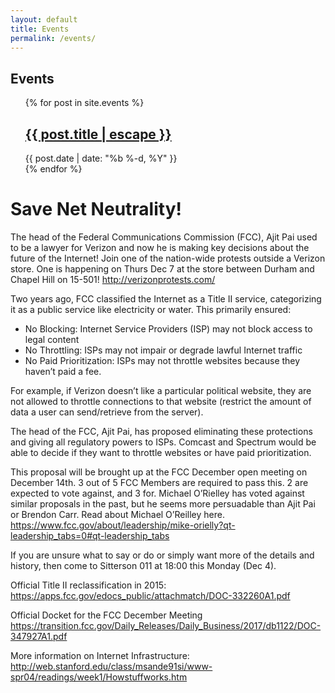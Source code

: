 ```yaml
---
layout: default
title: Events 
permalink: /events/
---
```

<h2> Events </h2>
<ul class="post-list"> {% for post in site.events %}
   <li style="list-style-type: none;">
   <h2> <a class="post-link" href="{{ post.url | prepend: site.baseurl }}">{{ post.title | escape }}</a> </h2>
      <span class="post-meta">{{ post.date | date: "%b %-d, %Y" }}</span>
   </li>
    {% endfor %}
</ul>

# Save Net Neutrality!

The head of the Federal Communications Commission (FCC), Ajit Pai used to be a lawyer for Verizon and now he is making key decisions about the future of the Internet! Join one of the nation-wide protests outside a Verizon store. One is happening on Thurs Dec 7 at the store between Durham and Chapel Hill on 15-501! http://verizonprotests.com/

Two years ago, FCC classified the Internet as a Title II service, categorizing it as a public service like electricity or water. This primarily ensured:

- No Blocking: 		Internet Service Providers (ISP) may not block access to legal content
- No Throttling:		ISPs may not impair or degrade lawful Internet traffic
- No Paid Prioritization:	ISPs may not throttle websites because they haven’t paid a fee.

For example, if Verizon doesn’t like a particular political website, they are not allowed to throttle connections to that website (restrict the amount of data a user can send/retrieve from the server).

The head of the FCC, Ajit Pai, has proposed eliminating these protections and giving all regulatory powers to ISPs. Comcast and Spectrum would be able to decide if they want to throttle websites or have paid prioritization.

This proposal will be brought up at the FCC December open meeting on December 14th. 3 out of 5 FCC Members are required to pass this. 2 are expected to vote against, and 3 for. Michael O’Rielley has voted against similar proposals in the past, but he seems more persuadable than Ajit Pai or Brendon Carr. Read about Michael O’Reilley here.
https://www.fcc.gov/about/leadership/mike-orielly?qt-leadership_tabs=0#qt-leadership_tabs


If you are unsure what to say or do or simply want more of the details and history, then come to Sitterson 011 at 18:00 this Monday (Dec 4). 


Official Title II reclassification in 2015: https://apps.fcc.gov/edocs_public/attachmatch/DOC-332260A1.pdf

Official Docket for the FCC December Meeting https://transition.fcc.gov/Daily_Releases/Daily_Business/2017/db1122/DOC-347927A1.pdf

More information on Internet Infrastructure: http://web.stanford.edu/class/msande91si/www-spr04/readings/week1/Howstuffworks.htm


<!-- add dc919's google calendar?
		add our EFF event
		future upcoming events -->

